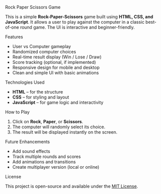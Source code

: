 Rock Paper Scissors Game

This is a simple **Rock-Paper-Scissors** game built using **HTML, CSS, and JavaScript**. It allows a user to play against the computer in a classic best-of-one round game. The UI is interactive and beginner-friendly.

Features

* User vs Computer gameplay
* Randomized computer choices
* Real-time result display (Win / Lose / Draw)
* Score tracking (optional, if implemented)
* Responsive design for mobile and desktop
* Clean and simple UI with basic animations

Technologies Used

* **HTML** – for the structure
* **CSS** – for styling and layout
* **JavaScript** – for game logic and interactivity

How to Play

1. Click on **Rock**, **Paper**, or **Scissors**.
2. The computer will randomly select its choice.
3. The result will be displayed instantly on the screen.


Future Enhancements

* Add sound effects
* Track multiple rounds and scores
* Add animations and transitions
* Create multiplayer version (local or online)

License

This project is open-source and available under the [MIT License](LICENSE).

